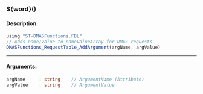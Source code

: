 ### ${word}()

#### Description:
```ts
using "ST-DMASFunctions.FBL"
// Adds name/value to nameValueArray for DMAS requests
DMASFunctions_RequestTable_AddArgument(argName, argValue)
```
----
#### Arguments:
```ts
argName     : string    // ArgumentName (Attribute)
argValue    : string    // ArgumentValue
```
